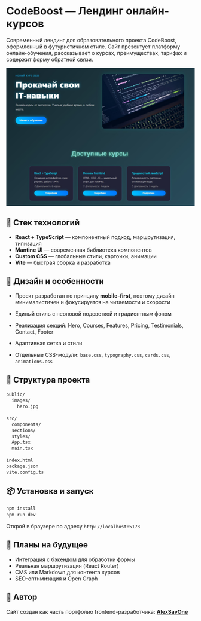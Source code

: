 # CodeBoost — Лендинг онлайн-курсов

Современный лендинг для образовательного проекта CodeBoost, оформленный в футуристичном стиле. Сайт презентует платформу онлайн-обучения, рассказывает о курсах, преимуществах, тарифах и содержит форму обратной связи.

![Превью лендинга](./public/images/preview.jpg)

## 🚀 Стек технологий

- **React + TypeScript** — компонентный подход, маршрутизация, типизация
- **Mantine UI** — современная библиотека компонентов
- **Custom CSS** — глобальные стили, карточки, анимации
- **Vite** — быстрая сборка и разработка

## 🎨 Дизайн и особенности

- Проект разработан по принципу **mobile-first**, поэтому дизайн минималистичен и фокусируется на читаемости и скорости

- Единый стиль с неоновой подсветкой и градиентным фоном

- Реализация секций: Hero, Courses, Features, Pricing, Testimonials, Contact, Footer

- Адаптивная сетка и стили

- Отдельные CSS-модули: `base.css`, `typography.css`, `cards.css`, `animations.css`

## 📁 Структура проекта

```
public/
  images/
    hero.jpg

src/
  components/
  sections/
  styles/
  App.tsx
  main.tsx

index.html
package.json
vite.config.ts
```

## 📦 Установка и запуск

```bash
npm install
npm run dev
```

Открой в браузере по адресу `http://localhost:5173`

## 📌 Планы на будущее

- Интеграция с бэкендом для обработки формы
- Реальная маршрутизация (React Router)
- CMS или Markdown для контента курсов
- SEO-оптимизация и Open Graph

## 🔗 Автор

Сайт создан как часть портфолио frontend-разработчика:
**[AlexSavOne](https://github.com/AlexSavOne)**
